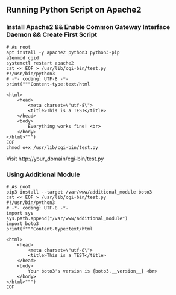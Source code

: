 ## Running Python Script on Apache2
### Install Apache2 && Enable Common Gateway Interface Daemon && Create First Script 
```shell
# As root
apt install -y apache2 python3 python3-pip
a2enmod cgid
systemctl restart apache2
cat << EOF > /usr/lib/cgi-bin/test.py
#!/usr/bin/python3
# -*- coding: UTF-8 -*- 
print("""Content-type:text/html

<html>
    <head>
        <meta charset=\"utf-8\"> 
        <title>This is a TEST</title> 
    </head> 
    <body>
        Everything works fine! <br>
    </body> 
</html>""")
EOF
chmod o+x /usr/lib/cgi-bin/test.py
```
Visit http://your_domain/cgi-bin/test.py
### Using Additional Module  
```shell
# As root
pip3 install --target /var/www/additional_module boto3
cat << EOF > /usr/lib/cgi-bin/test.py
#!/usr/bin/python3
# -*- coding: UTF-8 -*- 
import sys
sys.path.append("/var/www/additional_module")
import boto3
print(f"""Content-type:text/html

<html>
    <head>
        <meta charset=\"utf-8\"> 
        <title>This is a TEST</title>  
    </head> 
    <body>
        Your boto3's version is {boto3.__version__} <br>
    </body> 
</html>""")
EOF
```
